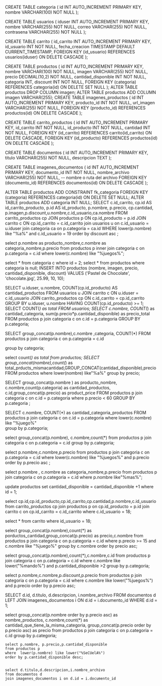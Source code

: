 CREATE TABLE categoria (
    id INT AUTO_INCREMENT PRIMARY KEY,
    nombre VARCHAR(100) NOT NULL
);

CREATE TABLE usuarios (
    iduser INT AUTO_INCREMENT PRIMARY KEY,
    nombre VARCHAR(255) NOT NULL,
    correo VARCHAR(255) NOT NULL,
    contrasena VARCHAR(255) NOT NULL
);

CREATE TABLE carrito (
    id_carrito INT AUTO_INCREMENT PRIMARY KEY,
    id_usuario INT NOT NULL,
    fecha_creacion TIMESTAMP DEFAULT CURRENT_TIMESTAMP,
    FOREIGN KEY (id_usuario) REFERENCES usuarios(iduser) ON DELETE CASCADE
);

CREATE TABLE productos (
    id INT AUTO_INCREMENT PRIMARY KEY,
    nombre VARCHAR(100) NOT NULL,
    imagen VARCHAR(255) NOT NULL,
    precio DECIMAL(10,2) NOT NULL,
    cantidad_disponible INT NOT NULL,
    categoria INT,
    discount INT NOT NULL,
    FOREIGN KEY (categoria) REFERENCES categoria(id) ON DELETE SET NULL
);
ALTER TABLE productos DROP COLUMN imagen;
ALTER TABLE productos ADD COLUMN imagen VARCHAR(255);
CREATE TABLE imagenes_productos (
    id INT AUTO_INCREMENT PRIMARY KEY,
    producto_id INT NOT NULL,
    url_imagen VARCHAR(255) NOT NULL,
    FOREIGN KEY (producto_id) REFERENCES productos(id) ON DELETE CASCADE
);

CREATE TABLE carrito_productos (
    id INT AUTO_INCREMENT PRIMARY KEY,
    id_carrito INT NOT NULL,
    id_producto INT NOT NULL,
    cantidad INT NOT NULL,
    FOREIGN KEY (id_carrito) REFERENCES carrito(id_carrito) ON DELETE CASCADE,
    FOREIGN KEY (id_producto) REFERENCES productos(id) ON DELETE CASCADE
);

CREATE TABLE documentos (
    id INT AUTO_INCREMENT PRIMARY KEY,
    titulo VARCHAR(255) NOT NULL,
    descripcion TEXT
);

CREATE TABLE imagenes_documentos (
    id INT AUTO_INCREMENT PRIMARY KEY,
    documento_id INT NOT NULL,
    nombre_archivo VARCHAR(255) NOT NULL, -- nombre o ruta del archivo
    FOREIGN KEY (documento_id) REFERENCES documentos(id) ON DELETE CASCADE
);


ALTER TABLE productos 
ADD CONSTRAINT fk_categoria FOREIGN KEY (categoria) REFERENCES categoria(id) ON DELETE SET NULL;
ALTER TABLE productos ADD categoria INT NULL;
 SELECT c.id_carrito, cp.id AS id_carrito_producto, p.id AS id_producto, p.nombre, p.precio, cp.cantidad, p.imagen,p.discount,u.nombre,c.id_usuario,ca.nombre
             FROM carrito_productos cp
             JOIN productos p ON cp.id_producto = p.id
             JOIN carrito c ON cp.id_carrito = c.id_carrito
             join usuarios u on c.id_usuario = u.iduser
             join categoria ca on p.categoria = ca.id
             WHERE lower(p.nombre) like "%a%" and c.id_usuario = 19 order by discount asc ;
             
             
select p.nombre as producto_nombre,c.nombre as categoria_nombre,p.precio
from productos p
inner join categoria c on p.categoria = c.id
 where lower(c.nombre) like "%juegos%";

select * from categoria c where id = 2;
select * from productos
 where categoria is  null;
INSERT INTO productos (nombre, imagen, precio, cantidad_disponible,  discount) VALUES
('Pastel de Chocolate', 'chocolate.jpg', 25.99, 10,  10);

SELECT u.iduser, u.nombre, COUNT(cp.id_producto) AS cantidad_productos
FROM usuarios u
JOIN carrito c ON u.iduser = c.id_usuario
JOIN carrito_productos cp ON c.id_carrito = cp.id_carrito
GROUP BY u.iduser, u.nombre
HAVING COUNT(cp.id_producto) >= 1;
SELECT  COUNT(*) as total FROM usuarios;
SELECT c.nombre, COUNT(*) as cantidad_categoria, sum(p.precio*p.cantidad_disponible) as precio_total FROM productos p
 join categoria c on c.id = p.categoria
 GROUP BY p.categoria;

SELECT  group_concat(p.nombre),c.nombre ,categoria, COUNT(*) FROM productos p
join categoria c on p.categoria = c.id  

group by categoria;

select   count(*) as total from productos;
SELECT group_concat(nombre),count(*) as total_prducts_mismacantidad,GROUP_CONCAT(cantidad_disponible),precio
FROM productos 
where lower(nombre) like"%a%"
group by precio;



SELECT group_concat(p.nombre ) as producto_nombre,
c.nombre,count(p.categoria) as cantidad_productos,
c.id,group_concat(p.precio) as product_price 
FROM productos p
 join categoria c on c.id = p.categoria
where p.precio < 60
 GROUP BY p.categoria ;
 
 SELECT c.nombre, COUNT(*) as cantidad_categoria_productos FROM productos p
 join categoria c on c.id = p.categoria
 where lower(c.nombre) like "%juego%"  
 group by p.categoria;
 
 select group_concat(p.nombre), c.nombre,count(*)
 from productos p 
 join categoria c on p.categoria = c.id
 group by p.categoria;
 
 select p.nombre,c.nombre,p.precio 
 from productos p 
 join categoria c on p.categoria = c.id
 where lower(c.nombre) like "%juegos%" and p.precio order by p.precio asc ;
 
select p.nombre , c.nombre as categoria_nombre,p.precio
from productos p
join categoria c on p.categoria = c.id
where p.nombre  like"%mas%";



update productos set cantidad_disponible =   cantidad_disponible +1 where id = 1;
 
 select cp.id,cp.id_producto,cp.id_carrito,cp.cantidad,p.nombre,c.id_usuario
 from carrito_productos cp
 join productos p on cp.id_producto = p.id
 join carrito c on cp.id_carrito = c.id_carrito 
 where c.id_usuario = 18;
 
 
 
select * from carrito where id_usuario = 18;

select group_concat(p.nombre),count(*) as porductos_cantidad,group_concat(p.precio) as precio,c.nombre
from productos p
join categoria c on p.categoria = c.id
where p.precio >= 15 and c.nombre like "%juego%"
group by c.nombre
order by precio asc;
 
select group_concat(p.nombre),count(*),c.nombre,c.id
from productos p
join categoria c on p.categoria = c.id
where c.nombre like lower("%mando%") and p.cantidad_disponible >2 
group by p.categoria;

select p.nombre,c.nombre,p.discount,p.precio
from productos p
join categoria c on p.categoria = c.id
 where c.nombre like lower("%juegos%") and p.precio order by p.precio asc;
 
SELECT d.id, d.titulo, d.descripcion, i.nombre_archivo
      FROM documentos d
      LEFT JOIN imagenes_documentos i ON d.id = i.documento_id
      WHERE d.id = 1;
      
select group_concat(p.nombre order by p.precio asc) as nombre_productos,
c.nombre,count(*) as cantidad_que_tiene_la_misma_categoria,
group_concat(p.precio order by p.precio asc) as precio
from productos p
join categoria c on p.categoria = c.id
group by p.categoria;

	select p.nombre, p.precio,p.cantidad_disponible
	from productos p 
	where  lower(p.nombre) like lower("%SeCUelA%")
    order by p.cantidad_disponible desc;
    
    
    select d.titulo,d.descripcion,i.nombre_archivo
    from documentos d
    join imagenes_documentos i on d.id = i.documento_id
 


 






